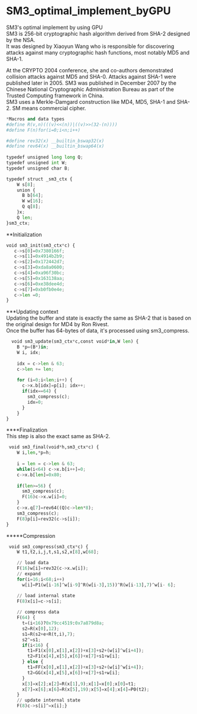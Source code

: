 # SM3_optimal_implement_byGPU  
SM3's optimal implement by using GPU  
SM3 is 256-bit cryptographic hash algorithm derived from SHA-2 designed by the NSA.   
It was designed by Xiaoyun Wang who is responsible for discovering attacks against many cryptographic hash functions, most notably MD5 and SHA-1. 

At the CRYPTO 2004 conference, she and co-authors demonstrated collision attacks against MD5 and SHA-0. Attacks against SHA-1 were published later in 2005. 
SM3 was published in December 2007 by the Chinese National Cryptographic Administration Bureau as part of the Trusted Computing framework in China.  
SM3 uses a Merkle-Damgard construction like MD4, MD5, SHA-1 and SHA-2. SM means commercial cipher. 

```python
*Macros and data types  
#define R(v,n)(((v)<<(n))|((v)>>(32-(n))))  
#define F(n)for(i=0;i<n;i++)  

#define rev32(x) __builtin_bswap32(x)  
#define rev64(x) __builtin_bswap64(x)  
  
typedef unsigned long long Q;  
typedef unsigned int W;  
typedef unsigned char B;  

typedef struct _sm3_ctx {  
    W s[8];  
    union {  
      B b[64];  
      W w[16];  
      Q q[8];  
    }x;  
    Q len;  
}sm3_ctx;  
```

 **Initialization    
 ```python
 void sm3_init(sm3_ctx*c) {    
    c->s[0]=0x7380166f;  
    c->s[1]=0x4914b2b9;  
    c->s[2]=0x172442d7;  
    c->s[3]=0xda8a0600;  
    c->s[4]=0xa96f30bc;  
    c->s[5]=0x163138aa;  
    c->s[6]=0xe38dee4d;  
    c->s[7]=0xb0fb0e4e;  
    c->len =0;  
}  
```
 ***Updating context    
 Updating the buffer and state is exactly the same as SHA-2 that is based on the original design for MD4 by Ron Rivest.   
 Once the buffer has 64-bytes of data, it's processed using sm3_compress.  
```python
  void sm3_update(sm3_ctx*c,const void*in,W len) {  
    B *p=(B*)in;  
    W i, idx;  
    
    idx = c->len & 63;  
    c->len += len;  
    
    for (i=0;i<len;i++) {  
      c->x.b[idx]=p[i]; idx++;  
      if(idx==64) {  
        sm3_compress(c);  
        idx=0;  
      }  
    }  
}  
```
 ****Finalization  
 This step is also the exact same as SHA-2.
```python
 void sm3_final(void*h,sm3_ctx*c) {
    W i,len,*p=h;
    
    i = len = c->len & 63;
    while(i<64) c->x.b[i++]=0;
    c->x.b[len]=0x80;
    
    if(len>=56) {
      sm3_compress(c);
      F(16)c->x.w[i]=0;
    }
    c->x.q[7]=rev64((Q)c->len*8);
    sm3_compress(c);
    F(8)p[i]=rev32(c->s[i]);
}
```
 *****Compression  
```python
 void sm3_compress(sm3_ctx*c) {
    W t1,t2,i,j,t,s1,s2,x[8],w[68];

    // load data
    F(16)w[i]=rev32(c->x.w[i]);
    // expand
    for(i=16;i<68;i++)
      w[i]=P1(w[i-16]^w[i-9]^R(w[i-3],15))^R(w[i-13],7)^w[i- 6];

    // load internal state
    F(8)x[i]=c->s[i];
    
    // compress data
    F(64) {
      t=(i<16)?0x79cc4519:0x7a879d8a;
      s2=R(x[0],12);      
      s1=R(s2+e+R(t,i),7);
      s2^=s1;
      if(i<16) {
        t1=F1(x[0],x[1],x[2])+x[3]+s2+(w[i]^w[i+4]);  
        t2=F1(x[4],x[5],x[6])+x[7]+s1+w[i];
      } else {
        t1=FF(x[0],x[1],x[2])+x[3]+s2+(w[i]^w[i+4]);
        t2=GG(x[4],x[5],x[6])+x[7]+s1+w[i];      
      }
      x[3]=x[2];x[2]=R(x[1],9);x[1]=x[0];x[0]=t1;
      x[7]=x[6];x[6]=R(x[5],19);x[5]=x[4];x[4]=P0(t2);     
    }
    // update internal state
    F(8)c->s[i]^=x[i];}
```
